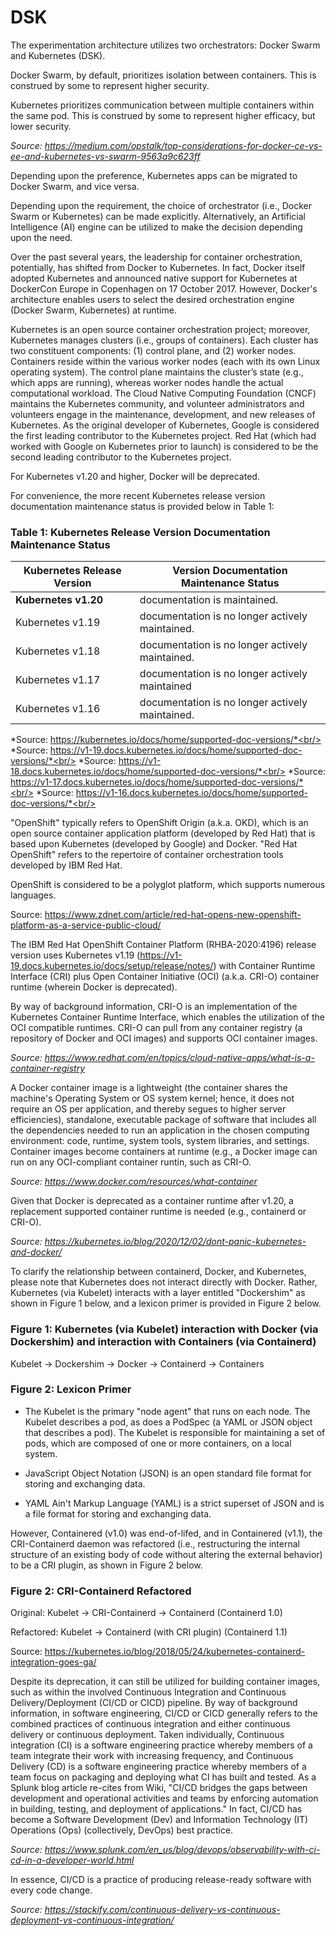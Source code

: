 # DSK #

The experimentation architecture utilizes two orchestrators: Docker Swarm and Kubernetes (DSK).

Docker Swarm, by default, prioritizes isolation between containers. This is construed by some to represent higher security.

Kubernetes prioritizes communication between multiple containers within the same pod. This is construed by some to represent higher efficacy, but lower security.

*Source: https://medium.com/opstalk/top-considerations-for-docker-ce-vs-ee-and-kubernetes-vs-swarm-9563a9c623ff*

Depending upon the preference, Kubernetes apps can be migrated to Docker Swarm, and vice versa.

Depending upon the requirement, the choice of orchestrator (i.e., Docker Swarm or Kubernetes) can be made explicitly. Alternatively, an Artificial Intelligence (AI) engine can be utilized to make the decision depending upon the need.

Over the past several years, the leadership for container orchestration, potentially, has shifted from Docker to Kubernetes. In fact, Docker itself adopted Kubernetes and announced native support for Kubernetes at DockerCon Europe in Copenhagen on 17 October 2017. However, Docker's architecture enables users to select the desired orchestration engine (Docker Swarm, Kubernetes) at runtime.

Kubernetes is an open source container orchestration project; moreover, Kubernetes manages clusters (i.e., groups of containers). Each cluster has two constituent components: (1) control plane, and (2) worker nodes. Containers reside within the various worker nodes (each with its own Linux operating system). The control plane maintains the cluster’s state (e.g., which apps are running), whereas worker nodes handle the actual computational workload. The Cloud Native Computing Foundation (CNCF) maintains the Kubernetes community, and volunteer administrators and volunteers engage in the maintenance, development, and new releases of Kubernetes. As the original developer of Kubernetes, Google is considered the first leading contributor to the Kubernetes project. Red Hat (which had worked with Google on Kubernetes prior to launch) is considered to be the second leading contributor to the Kubernetes project.

For Kubernetes v1.20 and higher, Docker will be deprecated.

For convenience, the more recent Kubernetes release version documentation maintenance status is provided below in Table 1:

### Table 1: Kubernetes Release Version Documentation Maintenance Status ###

|Kubernetes Release Version|Version Documentation Maintenance Status                     |
|--------------------------|-------------------------------------------------|
|**Kubernetes v1.20**          | documentation is maintained.                    |
|Kubernetes v1.19          | documentation is no longer actively maintained. |
|Kubernetes v1.18          | documentation is no longer actively maintained. |
|Kubernetes v1.17          | documentation is no longer actively maintained  |
|Kubernetes v1.16          | documentation is no longer actively maintained. |

*Source: https://kubernetes.io/docs/home/supported-doc-versions/*<br/>
*Source: https://v1-19.docs.kubernetes.io/docs/home/supported-doc-versions/*<br/>
*Source: https://v1-18.docs.kubernetes.io/docs/home/supported-doc-versions/*<br/>
*Source: https://v1-17.docs.kubernetes.io/docs/home/supported-doc-versions/*<br/>
*Source: https://v1-16.docs.kubernetes.io/docs/home/supported-doc-versions/*<br/>






"OpenShift" typically refers to OpenShift Origin (a.k.a. OKD), which is an open source container application platform (developed by Red Hat) that is based upon Kubernetes (developed by Google) and Docker. "Red Hat OpenShift" refers to the repertoire of container orchestration tools developed by IBM Red Hat.

OpenShift is considered to be a polyglot platform, which supports numerous languages.

Source: https://www.zdnet.com/article/red-hat-opens-new-openshift-platform-as-a-service-public-cloud/

The IBM Red Hat OpenShift Container Platform (RHBA-2020:4196) release version uses Kubernetes v1.19 (https://v1-19.docs.kubernetes.io/docs/setup/release/notes/) with Container Runtime Interface (CRI) plus Open Container Initiative (OCI) (a.k.a. CRI-O) container runtime (wherein Docker is deprecated).

By way of background information, CRI-O is an implementation of the Kubernetes Container Runtime Interface, which enables the utilization of the OCI compatible runtimes. CRI-O can pull from any container registry (a repository of Docker and OCI images) and supports OCI container images. 

*Source: https://www.redhat.com/en/topics/cloud-native-apps/what-is-a-container-registry*

A Docker container image is a lightweight (the container shares the machine's Operating System or OS system kernel; hence, it does not require an OS per application, and thereby segues to higher server efficiencies), standalone, executable package of software that includes all the dependencies needed to run an application in the chosen computing environment: code, runtime, system tools, system libraries, and settings. Container images become containers at runtime (e.g., a Docker image can run on any OCI-compliant container runtin, such as CRI-O.

*Source: https://www.docker.com/resources/what-container*

Given that Docker is deprecated as a container runtime after v1.20, a replacement supported container runtime is needed (e.g., containerd or CRI-O).

*Source: https://kubernetes.io/blog/2020/12/02/dont-panic-kubernetes-and-docker/*

To clarify the relationship between containerd, Docker, and Kubernetes, please note that Kubernetes does not interact directly with Docker. Rather, Kubernetes (via Kubelet) interacts with a layer entitled "Dockershim" as shown in Figure 1 below, and a lexicon primer is provided in Figure 2 below.

### Figure 1: Kubernetes (via Kubelet) interaction with Docker (via Dockershim) and interaction with Containers (via Containerd) ###

Kubelet -> Dockershim -> Docker -> Containerd -> Containers

### Figure 2: Lexicon Primer ###

* The Kubelet is the primary "node agent" that runs on each node. The Kubelet describes a pod, as does a PodSpec (a YAML or JSON object that describes a pod). The Kubelet is responsible for maintaining a set of pods, which are composed of one or more containers, on a local system. 

* JavaScript Object Notation (JSON) is an open standard file format for storing and exchanging data.

* YAML Ain't Markup Language (YAML) is a strict superset of JSON and is a file format for storing and exchanging data.

However, Containered (v1.0) was end-of-lifed, and in Containered (v1.1), the CRI-Containerd daemon was refactored (i.e., restructuring the internal structure of an existing body of code without altering the external behavior) to be a CRI plugin, as shown in Figure 2 below.

### Figure 2: CRI-Containerd Refactored
Original: Kubelet -> CRI-Containerd -> Containerd  (Containerd 1.0)

Refactored: Kubelet -> Containerd (with CRI plugin)   (Containerd 1.1)

Source: https://kubernetes.io/blog/2018/05/24/kubernetes-containerd-integration-goes-ga/



Despite its deprecation, it can still be utilized for building container images, such as within the involved Continuous Integration and Continuous Delivery/Deployment (CI/CD or CICD) pipeline. By way of background information, in software engineering, CI/CD or CICD generally refers to the combined practices of continuous integration and either continuous delivery or continuous deployment. Taken individually, Continuous integration (CI) is a software engineering practice whereby members of a team integrate their work with increasing frequency, and Continuous Delivery (CD) is a software engineering practice whereby members of a team focus on packaging and deploying what CI has built and tested. As a Splunk blog article re-cites from Wiki, "CI/CD bridges the gaps between development and operational activities and teams by enforcing automation in building, testing, and deployment of applications." In fact, CI/CD has become a Software Development (Dev) and Information Technology (IT) Operations (Ops) (collectively, DevOps) best practice.

*Source: https://www.splunk.com/en_us/blog/devops/observability-with-ci-cd-in-a-developer-world.html*

In essence, CI/CD is a practice of producing release-ready software with every code change.

*Source: https://stackify.com/continuous-delivery-vs-continuous-deployment-vs-continuous-integration/*







